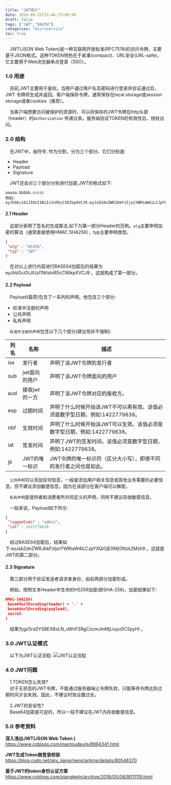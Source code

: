 ```yaml
---
title: "JWT简介"
date: 2019-09-25T13:44:27+08:00
draft: false
tags: ["JWT","OAUTH"]
categories: "microservice"
toc: true
---
```

&emsp;JWT(JSON Web Token)是一种互联网开放标准(RFC7519)的访问令牌，主要基于JSON格式。这种TOKEN特色在于紧凑(compact)、URL安全(URL-safe)，它主要用于Web浏览器单点登录（SSO）。

### 1.0 用途
&emsp;目前,JWT主要用于鉴权。当用户通过用户名及密码进行登录并验证通过后，JWT 令牌将生成并返回。客户端保存令牌，通常保存在local storage或session storage或者cookies（推荐）。

&emsp;当客户端想要访问被保护的资源时，可以将保存的JWT令牌在http头部（header）的`Authorization` 传递过来。服务端验证TOKEN的有效性后，授权访问。

### 2.0 结构

&emsp;在JWT中，由符号`.`作为分割，分为三个部分。它们分别是:

- Header
- Payload
- Signature

&emsp;JWT还会对三个部分分别进行加密,JWT的格式如下:

```
aaaaa.bbbbb.ccccc
例如:
eyJhbGciOiJIUzI1NiIsInR5cCI6IkpXVCJ9.eyJsb2dnZWRJbkFzIjoiYWRtaW4iLCJpYXQiOjE0MjI3Nzk2Mzh9.gzSraSYS8EXBxLN_oWnFSRgCzcmJmMjLiuyu5CSpyHI
```

#### 2.1 Header

&emsp;这部分表明了签名的生成算法,如下为第一部分Header的范例。`alg`主要申明加密的算法（通常直接使用HMAC SHA256），typ主要申明类型。

```json
{
 "alg" : "HS256",
 "typ" : "JWT"
}
```

&emsp;在对以上进行内容进行BASE64加密后的结果为eyJhbGciOiJIUzI1NiIsInR5cCI6IkpXVCJ9 。这就构成了第一部分。

#### 2.2 Payload

&emsp;Payload(载荷)包含了一系列的声明。他包含三个部分:

- 标准中注册的声明
- 公共声明
- 私有声明

&emsp;`标准中注册的声明`包含以下几个部分(建议但并不强制):

| 列名 | 名称          | 描述                                                         |
| ---- | ------------- | ------------------------------------------------------------ |
| iss  | 发行者        | 声明了该JWT令牌的发行者                                      |
| sub  | jwt面向的用户 | 声明了该JWT令牌面向的用户                                    |
| aud  | 接收jwt的一方 | 声明了该JWT令牌对应的接收方。                                |
| exp  | 过期时间      | 声明了什么时候开始该JWT不可以再有效。该值必须是数字型日期，例如:1422779638。 |
| nbf  | 生效时间      | 声明了什么时候开始该JWT可以生效。该值必须是数字型日期，例如:1422779638。 |
| iat  | 签发时间      | 声明了JWT的签发时间。该值必须是数字型日期，例如:1422779638。 |
| jti  | JWT的唯一标识 | JWT令牌的唯一标识符（区分大小写），即使不同的发行者之间也是如此。 |

&emsp;`公共声明`可以添加任何信息，一般是添加用户相关信息或其他业务需要的必要信息。但不建议添加敏感信息，因为在该部分在客户端可以解密。

&emsp;`私有声明`是提供者和消费者所共同定义的声明，同样不建议存放敏感信息。

&emsp;一般来说，Payload如下所示:

```json
{
 "loggedInAs" : "admin",
 "iat" : 1422779638
}
```

&emsp;经过BASE64加密后，结果如下:eyJsb2dnZWRJbkFzIjoiYWRtaW4iLCJpYXQiOjE0MjI3Nzk2Mzh9 。这就是JWT的第二部分。

#### 2.3 Signature

&emsp;第三部分用于验证发送者请求者身份，由前两部分加密形成。

&emsp;例如，按照文本Header中生命的HS256加密(即SHA-256)，加密结果如下:

```json
HMAC-SHA256(
 base64urlEncoding(header) + '.' +
 base64urlEncoding(payload),
 secret
)
```

&emsp;结果为gzSraSYS8EXBxLN_oWnFSRgCzcmJmMjLiuyu5CSpyHI 。

### 3.0 JWT认证模式
&emsp;以下为JWT认证流程:
![JWT认证流程](../images/jwt/JWT流程.jpg)

### 4.0 JWT问题

&emsp;1.TOKEN怎么失效?  
&emsp;对于无状态的JWT令牌，不能通过服务器端让令牌失效，只能等待令牌达到过期时间才会失效。因此，不建议时效设置过长。

&emsp;2.JWT的安全性?  
&emsp;Base64加密是可逆的，所以一般不建议在JWT内存放敏感信息。

### 5.0 参考资料

**深入浅出JWT(JSON Web Token )** <https://www.cnblogs.com/mantoudev/p/8994341.html> 

**JWT生成Token做登录校验** <https://blog.csdn.net/sky_jiangcheng/article/details/80546370> 

**基于JWT的token身份认证方案** <https://www.cnblogs.com/xiangkejin/archive/2018/05/08/9011119.html> 